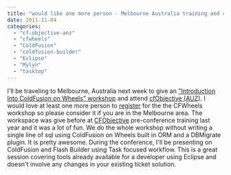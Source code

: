 ```yaml
---
title: "would like one more person - Melbourne Australia training and conference"
date: 2011-11-04
categories: 
  - "cf-objective-anz"
  - "cfwheels"
  - "ColdFusion"
  - "coldfusion-builder"
  - "Eclipse"
  - "Mylyn"
  - "tasktop"
---
```


I'll be traveling to Melbourne, Australia next week to give an ["Introduction Into ColdFusion on Wheels" workshop](http://www.cfobjective.com.au/program/workshops/) and attend [cfObjective (AUZ)](http://www.cfobjective.com.au/). I would love at least one more person to [register](http://www.cfobjective.com.au/register) for the the CFWheels workshop so please consider it if you are in the Melbourne area. The workspace was give before at [CFObjective](http://www.cfobjective.com/) pre-conference training last year and it was a lot of fun. We do the whole workshop without writing a single line of sql using ColdFusion on Wheels built in ORM and a DBMigrate plugin. It is pretty awesome. During the conference, I'll be presenting on ColdFusion and Flash Builder using Task focused workflow. This is a great session covering tools already available for a developer using Eclipse and doesn't involve any changes in your existing ticket solution.
